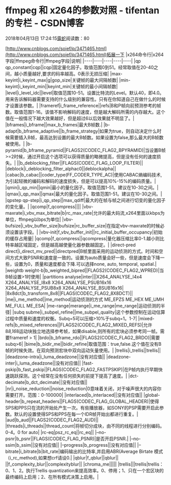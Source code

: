 # ffmpeg 和 x264的参数对照 - tifentan的专栏 - CSDN博客





2018年04月13日 17:24:15[露蛇](https://me.csdn.net/tifentan)阅读数：80








[http://www.cnblogs.com/soief/p/3471465.html](http://www.cnblogs.com/soief/p/3471465.html)拓展一下
|x264命令行|x264字段|ffmpeg命令行|ffmpeg字段|说明|
|----|----|----|----|----|
|qp qp_constant|cqp||cqp|固定量化因子。取值范围0到51。经常取值在20-40之间，越小质量越好,要求的码率越高。0表示无损压缩|
|max-keyint|i_keyint_max|g|gop_size|关键帧的最大间隔帧数|
|min-keyint|i_keyint_min||keyint_min|关键帧的最小间隔帧数|
|level|i_level_idc||level|取值范围10-51。设置比特流的Level。默认40，即4.0。用来告诉解码器需要支持的什么级别的兼容性。只有在你知道自己在做什么的时候才设置该参数。|
|frameref|i_frame_reference||refs|B和P帧向前预测参考的帧数。取值范围1-16。该值不影响解码的速度，但是越大解码所需的内存越大。这个值在一般情况下越大效果越好，但是超过6以后效果就不明显了。|
|bframes|i_bframe||max_b_frames|最大B帧数.|
|b-adapt|b_bframe_adaptive||b_frame_strategy|如果为true，则自动决定什么时候需要插入B帧，最高达到设置的最大B帧数。如果设置为false,那么最大的B帧数被使用。|
|b-pyramid|b_bframe_pyramid||FLAGS2(CODEC_FLAG2_BPYRAMID)|当设置B帧>=2时候，通过开启这个选项可以获得质量的略微提高，但是没有任何的速度损失。|
||b_deblocking_filter||FLAGS(CODEC_FLAG_LOOP_FILTER)||
|deblock|i_deblocking_filter_alphac0||deblockalpha||
|cabac|b_cabac||coder_type(FF_CODER_TYPE_AC)|使用CABAC熵编码技术,为引起轻微的编码和解码的速度损失，但是可以提高10%-15%的编码质量。|
|qmin|i_qp_min||qmin|最小的量化因子。取值范围1-51。建议在10-30之间。|
|qmax|i_qp_max||qmax|最大的量化因子。取值范围1-51。建议在10-30之间。|
|qpstep qp-step|i_qp_step||max_qdiff|最大的在帧与帧之间进行切变的量化因子的变化量。|
|qcomp|f_qcompress||||
|vbv-maxrate|i_vbv_max_bitrate|b|rc_max_rate|允许的最大码流,x264里面以kbps为单位，ffmpeg以bps为单位|
|vbv-bufsize|i_vbv_buffer_size|bufsize|rc_buffer_size|在指定vbv-maxrate的时候必须设置该字段。|
|vbv-init|f_vbv_buffer_init||rc_initial_buffer_occupancy|初始的缓存占用量|
|qcomp|f_qcompress||qcompress|量化器压缩比率0-1.越小则比特率越区域固定，但是越高越使量化器参数越固定。|
|direct-pred direct|i_direct_mv_pred||directpred|B帧里面采用的运动侦测的方式。时间和空间方式大致PSNR和速度是一致的。设置为auto质量会好一些，但是速度会下降一些，设置为0，质量和速度都会下降.可以选择none, auto, temporal, spatial.|
|weightb weight-b|b_weighted_bipred||FLAGS2(CODEC_FLAG2_WPRED)|当B帧设置>1时使用|
|partitions analyse|inter|||X264_ANALYSE_I4x4 X264_ANALYSE_I8x8 X264_ANALYSE_PSUB16x16 X264_ANALYSE_PSUB8x8 X264_ANALYSE_BSUB16x16|
|8x8dct|b_transform_8x8||FLAGS(CODEC_FLAG2_8X8DCT)||
|me|i_me_method||me_method|运动侦测的方式 ME_EPZS ME_HEX ME_UMH ME_FULL ME_ESA|
|me-range|merange|i_me_range|me_range|运动侦测的半径|
|subq subme|i_subpel_refine||me_subpel_quality|这个参数控制在运动估算过程中质量和速度的权衡。Subq=5可以压缩>10%于subq=1。1-7|
|mixed-refs|b_mixed_references||FLAGS2(CODEC_FLAG2_MIXED_REFS)|允许8*8,16*8运动块独立地选择参考帧，如果disable,则所有的宏块必须参考同一帧。需要frameref > 1|
|brdo|b_bframe_rdo||FLAGS2(CODEC_FLAG2_BRDO)|需要subq>6|
|bime|b_bidir_me||bidir_refine|取值范围：true,false.这个值在没有B帧的时候失效。在双向预测宏块中双向运动矢量使用。|
|trellis|i_trellis||trellis||
|deadzone-intra|i_luma_deadzone||没有对应值||
|deadzone-inter|i_luma_deadzone||没有对应值||
|fast-pskip|b_fast_pskip||FLAGS(CODEC_FLAG2_FASTPSKIP)|在P帧内执行早期快速跳跃探测。这个经常在没有任何损失的前提下提高了速度。|
|dct-decimate|b_dct_decimate||没有对应值||
|nr|i_noise_reduction||noise_reduction|0意味着关闭，对于噪声很大的内容你需要打开。范围：0-100000|
|interlaced|b_interlaced||没有对应值||
|global-header|b_repeat_headers||FLAGS(CODEC_FLAG_GLOBAL_HEADER)|使得SPS和PPS只在流的开始处产生一次。有些播放器，如SONY的PSP需要开启此参数。默认的设置使得SPS和PPS在每一个IDR帧开始出都进行重复。|
|aud|b_aud||FLAGS2(CODEC_FLAG2_AUD)||
|threads|i_threads||thread_count|将帧切分成块，由不同的线程进行分别编码。0-4。0 for auto|
|rc-eq|psz_rc_eq||rc_eq||
|–no-psnr|b_psnr||FLAGS(CODEC_FLAG_PSNR)|是否开启PSNR.|
|–no-ssim|b_ssim||没有对应值||
|–progress|b_progress||没有对应值||
|–bitrate|i_bitrate|b|bit_rate|编码输出的比特率,并启用ABR(Average Birtate 模式（i_rc_method),如果想crf请设0.|
|qblur|f_qblur||qblur||
||f_complexity_blur||complexityblur||
|chroma_me|||||
|trellis|||trellis|trellis：0、1、2。执行Trellis quantization来提高效率。0、停用；1、只在一个宏区块的最终编码上启用；2、在所有模式决策上启用。|



